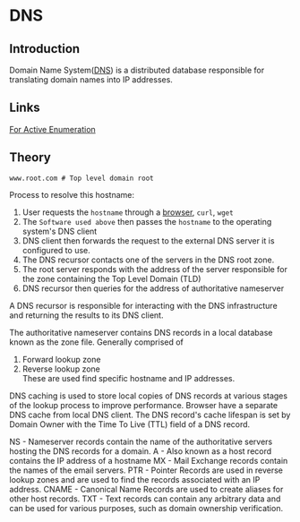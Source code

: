 # DNS

## Introduction

Domain Name System([DNS](https://en.wikipedia.org/wiki/Domain_Name_System)) is a distributed database responsible for translating domain names into IP addresses. 

## Links
[For Active Enumeration](Recon/Active-Information-Gathering/DNS/DNS)

## Theory

```
www.root.com # Top level domain root
```

Process to resolve this hostname:

1. User requests the `hostname` through a [browser](https://www.mozilla.org/en-GB/firefox/new/), `curl`, `wget`
1. The `Software used above` then passes the `hostname` to the operating system's DNS client 
1. DNS client then forwards the request to the external DNS server it is configured to use.
1. The DNS recursor contacts one of the servers in the DNS root zone. 
1. The root server responds with the address of the server responsible for the zone containing the Top Level Domain (TLD)
1. DNS recursor then queries for the address of authoritative nameserver

A DNS recursor is responsible for interacting with the DNS infrastructure and returning the results to its DNS client. 

The authoritative nameserver contains DNS records in a local database known as the zone file. Generally comprised of
1. Forward lookup zone  
2. Reverse lookup zone  
These are used find specific hostname and IP addresses.

DNS caching is used to store local copies of DNS records at various stages of the lookup process to improve performance. Browser have a separate DNS cache from  local DNS client. The  DNS record's cache lifespan is set by Domain Owner with the Time To Live (TTL) field of a DNS record.


NS - Nameserver records contain the name of the authoritative servers hosting the DNS records for a domain.
A - Also known as a host record contains the IP address of a hostname 
MX - Mail Exchange records contain the names of the email servers.
PTR - Pointer Records are used in reverse lookup zones and are used to find the records associated with an IP address.
CNAME - Canonical Name Records are used to create aliases for other host records.
TXT - Text records can contain any arbitrary data and can be used for various purposes, such as domain ownership verification.
